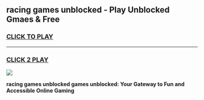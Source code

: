 
## racing games unblocked - Play Unblocked Gmaes & Free
<h3>
<a href="https://premium.freeplayer.one?title=racing_games_unblocked&ref=20F">CLICK TO PLAY</a></h3>
<hr>

<h3>
<a href="https://premium.freeplayer.one?title=racing_games_unblocked&ref=20F">CLICK 2 PLAY</a>
  
</h3>

<a href="https://premium.freeplayer.one?title=racing_games_unblocked&ref=20F/"><img src="https://clearcache.store/games.png"></a>


**racing games unblocked games unblocked: Your Gateway to Fun and Accessible Online Gaming**
